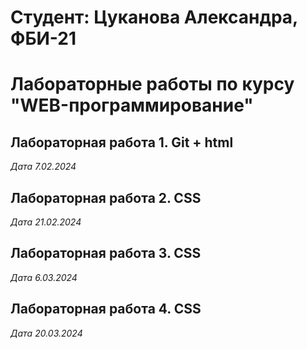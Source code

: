 # Студент: Цуканова Александра, ФБИ-21

# Лабораторные работы по курсу "WEB-программирование"

## Лабораторная работа 1. Git + html

*Дата 7.02.2024*

## Лабораторная работа 2. CSS

*Дата 21.02.2024*

## Лабораторная работа 3. CSS

*Дата 6.03.2024*

## Лабораторная работа 4. CSS

*Дата 20.03.2024*